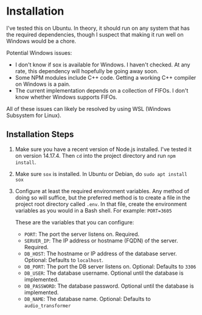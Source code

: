 # Installation

I've tested this on Ubuntu. In theory, it should run on any system that has the required dependencies, though I suspect that making it run well on Windows would be a chore.

Potential Windows issues:

- I don't know if sox is available for Windows. I haven't checked. At any rate, this dependency will hopefully be going away soon.
- Some NPM modules include C++ code. Getting a working C++ compiler on Windows is a pain.
- The current implementation depends on a collection of FIFOs. I don't know whether Windows supports FIFOs.

All of these issues can likely be resolved by using WSL (Windows Subsystem for Linux).

## Installation Steps

1. Make sure you have a recent version of Node.js installed. I've tested it on
   version 14.17.4. Then `cd` into the project directory and run `npm install`.
2. Make sure `sox` is installed. In Ubuntu or Debian, do `sudo apt install sox`
3. Configure at least the required environment variables. Any method of doing so will suffice, but the preferred method is to create a file in the project root directory called `.env`. In that file, create the environment variables as you would in a Bash shell. For example: `PORT=3605`

    These are the variables that you can configure:

    - `PORT`: The port the server listens on. Required.
    - `SERVER_IP`: The IP address or hostname (FQDN) of the server. Required.
    - `DB_HOST`: The hostname or IP address of the database server. Optional: Defaults to `localhost`.
    - `DB_PORT`: The port the DB server listens on. Optional: Defaults to `3306`
    - `DB_USER`: The database username. Optional until the database is implemented.
    - `DB_PASSWORD`: The database password. Optional until the database is implemented.
    - `DB_NAME`: The database name. Optional: Defaults to `audio_transformer`
